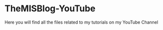 # TheMISBlog-YouTube
Here you will find all the files related to my tutorials on my YouTube Channel 
